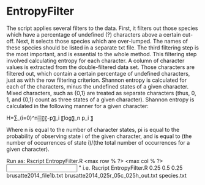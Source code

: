 # EntropyFilter

The script applies several filters to the data. First, it filters out those species which have a percentage of undefined (?) characters above a certain cut-off. Next, it selects those species which are over-lumped. The names of these species should be listed in a separate txt file. The third filtering step is the most important, and is essential to the whole method. This filtering step involved calculating entropy for each character. A column of character values is extracted from the double-filtered data set. Those characters are filtered out, which contain a certain percentage of undefined characters, just as with the row filtering criterion. Shannon entropy is calculated for each of the characters, minus the undefined states of a given character. Mixed characters, such as {0,1} are treated as separate characters (thus, 0, 1, and {0,1} count as three states of a given character). Shannon entropy is calculated in the following manner for a given character:

H=∑_(i=0)^n▒〖〖-p〗_i 〖log〗_n p_i 〗

Where n is equal to the number of character states, pi is equal to the probability of observing state i of the given character, and is equal to (the number of occurrences of state i)/(the total number of occurrences for a given character).

Run as: Rscript EntropyFilter.R <max row % ?> <max col % ?> <min entropy> <input file> <output file> <species list>"
  i.e. Rscript EntropyFilter.R 0.25 0.5 0.25 brusatte2014_file1b.txt brusatte2014_025r_05c_025h_out.txt species.txt
